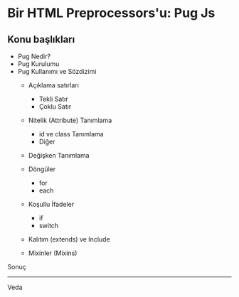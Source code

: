 # Bir HTML Preprocessors'u: Pug Js

## Konu başlıkları
- Pug Nedir?
- Pug Kurulumu
- Pug Kullanımı ve Sözdizimi
  - Açıklama satırları
    - Tekli Satır 
    - Çoklu Satır

  - Nitelik (Attribute) Tanımlama 
    - id ve class Tanımlama
    - Diğer
  - Değişken Tanımlama

  - Döngüler
    - for
    - each

  - Koşullu İfadeler
    - if
    - switch
  
  - Kalıtım (extends) ve Include
  - Mixinler (Mixins)
  
Sonuç

----
Veda
